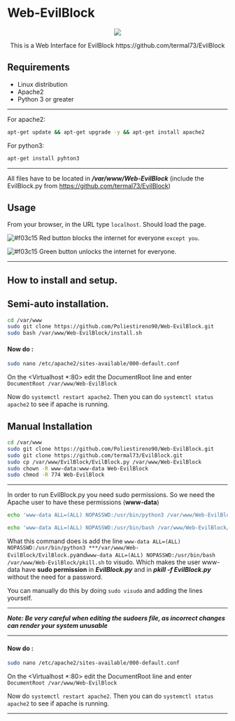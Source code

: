 # Web-EvilBlock
<p align="center">
  <img src="https://user-images.githubusercontent.com/116316357/224345496-a75baadf-8ca3-49e4-8b54-23cd42ea4512.png" />
</p>
<p align="center">
 This is a Web Interface for EvilBlock  https://github.com/termal73/EvilBlock  
</p>


## Requirements
- Linux distribution
- Apache2
- Python 3 or greater
- - -
For apache2:
```bash
apt-get update && apt-get upgrade -y && apt-get install apache2
```
For python3:
```bash
apt-get install pyhton3
```
---
All files have to be located in ***/var/www/Web-EvilBlock*** (include the EvilBlock.py from https://github.com/termal73/EvilBlock)
## Usage
From your browser, in the URL type ```localhost```. 
Should load the page.

![#f03c15](https://via.placeholder.com/15/f03c15/000000?text=+) Red button blocks the internet for everyone ```except you```.

![#f03c15](https://via.placeholder.com/15/008000/000000?text=+) Green button unlocks the internet for everyone.

___
## How to install and setup.
## Semi-auto installation.
```bash
cd /var/www
sudo git clone https://github.com/Poliestireno90/Web-EvilBlock.git
sudo bash /var/www/Web-EvilBlock/install.sh
```
#### Now do :
```bash
sudo nano /etc/apache2/sites-available/000-default.conf
```
On the <Virtualhost *:80> edit the DocumentRoot line and enter ```DocumentRoot /var/www/Web-EvilBlock```

Now do ```systemctl restart apache2```. Then you can do ```systemctl status apache2``` to see if apache is running.
## Manual Installation
```bash
cd /var/www
sudo git clone https://github.com/Poliestireno90/Web-EvilBlock.git
sudo git clone https://github.com/termal73/EvilBlock.git
sudo cp /var/www/EvilBlock/EvilBlock.py /var/www/Web-EvilBlock
sudo chown -R www-data:www-data Web-EvilBlock
sudo chmod -R 774 Web-EvilBlock
```
---
In order to run EvilBlock.py you need sudo permissions. So we need the Apache user to have these permissions (**www-data**)

```bash
echo 'www-data ALL=(ALL) NOPASSWD:/usr/bin/python3 /var/www/Web-EvilBlock/EvilBlock.py' | sudo EDITOR='tee -a' visudo
```
```bash
echo 'www-data ALL=(ALL) NOPASSWD:/usr/bin/bash /var/www/Web-EvilBlock/pkill.sh' | sudo EDITOR='tee -a' visudo
```
What this command does is add the line ```www-data ALL=(ALL) NOPASSWD:/usr/bin/python3 ***/var/www/Web-EvilBlock/EvilBlock.py```and```www-data ALL=(ALL) NOPASSWD:/usr/bin/bash /var/www/Web-EvilBlock/pkill.sh``` to visudo. Which makes the user www-data have **sudo permission** in ***EvilBlock.py*** and in ***pkill -f EvilBlock.py*** without the need for a password.

You can manually do this by doing ```sudo visudo``` and adding the lines yourself.

---
***Note: Be very careful when editing the sudoers file, as incorrect changes can render your system unusable***
- - -
#### Now do :
```bash
sudo nano /etc/apache2/sites-available/000-default.conf
```
On the <Virtualhost *:80> edit the DocumentRoot line and enter ```DocumentRoot /var/www/Web-EvilBlock```

Now do ```systemctl restart apache2```. Then you can do ```systemctl status apache2``` to see if apache is running.
___


